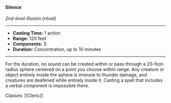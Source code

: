 #### Silence
*2nd-level illusion (ritual)*
___
- **Casting Time:** 1 action
- **Range:** 120 feet
- **Components:** S
- **Duration:** Concentration, up to 10 minutes
---
For the duration, no sound can be created within or pass through a 20-foot-radius sphere centered on a point you choose within range. Any creature or object entirely inside the sphere is immune to thunder damage, and creatures are deafened while entirely inside it. Casting a spell that includes a verbal component is impossible there.

Classes: [[Cleric]]